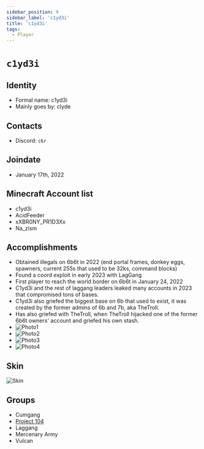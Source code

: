 ```yaml
---
sidebar_position: 9
sidebar_label: 'c1yd3i'
title: 'c1yd3i'
tags:
  - Player
---
```


# `c1yd3i`

## Identity
* Formal name: c1yd3i
* Mainly goes by: clyde

## Contacts
* Discord: `c6r`

## Joindate
* January 17th, 2022

## Minecraft Account list
* c1yd3i
* AcidFeeder
* xXBR0NY_PR1D3Xx
* Na_zism
  

## Accomplishments
* Obtained illegals on 6b6t in 2022 (end portal frames, donkey eggs, spawners, current 255s that used to be 32ks, command blocks)
* Found a coord exploit in early 2023 with LagGang 
* First player to reach the world border on 6b6t in January 24, 2022
* C1yd3i and the rest of laggang leaders leaked many accounts in 2023 that compromised tons of bases.
* C1yd3i also griefed the biggest base on 6b that used to exist, it was created by the former admins of 6b and 7b, aka TheTroll.
* Has also griefed with TheTroll, when TheTroll hijacked one of the former 6b6t owners' account and griefed his own stash.
* ![Photo1](https://media.discordapp.net/attachments/1295446950279118890/1302354095067369564/2022-10-23_17.42.23.png?ex=6727cf44&is=67267dc4&hm=b4010593b55a880c3be4448e68d0da54d63494ff0358c3b2b0d04913a75df1e8&=&format=webp&quality=lossless&width=440&height=247)
* ![Photo2](https://media.discordapp.net/attachments/1295446950279118890/1302354306933981244/2022-12-17_15.04.37.png?ex=6727cf77&is=67267df7&hm=c64f6d64c2253da17a77a7d2ffa578d8151826c24bc4041ce9c2fc3812b98697&=&format=webp&quality=lossless&width=1052&height=592)
* ![Photo3](https://github.com/user-attachments/assets/93d61dab-5f3a-4a6b-8865-2fd7994e298d)
* ![Photo4](https://media.discordapp.net/attachments/1295446950279118890/1302354824347779143/98c727e65e078d65a25bc1d919e05655.png?ex=6727cff2&is=67267e72&hm=5538811f4e30c1571567d8cba6aad3e6b1e693a45780b5f35d64d6d8555e6be2&=&format=webp&quality=lossless&width=747&height=569)


## Skin
![Skin](https://s.namemc.com/3d/skin/body.png?id=6e551112f10e6eeb&model=classic&theta=30&phi=21&time=90&width=100&height=200)

## Groups
* Cumgang
* [Project 104](../Groups/104.md)
* Laggang
* Mercenary Army
* Vulcan
